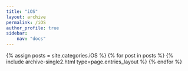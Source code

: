 ```yaml
---
title: "iOS"
layout: archive
permalink: /iOS
author_profile: true
sidebar:
    nav: "docs"
---
```


{% assign posts = site.categories.iOS %}
{% for post in posts %} {% include archive-single2.html type=page.entries_layout %} {% endfor %}
